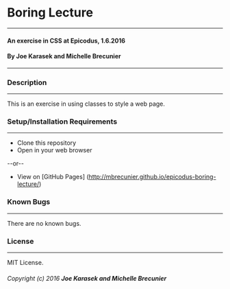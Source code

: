 # Boring Lecture
---
#### An exercise in CSS at Epicodus, 1.6.2016

#### By Joe Karasek and Michelle Brecunier
---
### Description
---
This is an exercise in using classes to style a web page.

### Setup/Installation Requirements
---
* Clone this repository
* Open in your web browser

--or--

* View on [GitHub Pages] (http://mbrecunier.github.io/epicodus-boring-lecture/)

### Known Bugs
----
There are no known bugs.

### License
---
MIT License.

###### Copyright (c) 2016 **Joe Karasek and Michelle Brecunier**
